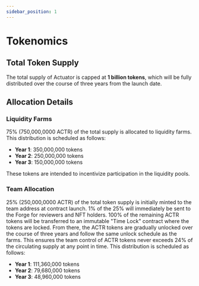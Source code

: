 ```yaml
---
sidebar_position: 1
---
```


# Tokenomics

## Total Token Supply

The total supply of Actuator is capped at **1 billion tokens**, which will be fully distributed over the course of three years from the launch date.

## Allocation Details

### Liquidity Farms

75% (750,000,0000 ACTR) of the total supply is allocated to liquidity farms. This distribution is scheduled as follows:

- **Year 1**: 350,000,000 tokens
- **Year 2**: 250,000,000 tokens
- **Year 3**: 150,000,000 tokens

These tokens are intended to incentivize participation in the liquidity pools.

### Team Allocation

25% (250,000,0000 ACTR) of the total token supply is initially minted to the team address at contract launch. 1% of the 25% will immediately be sent to the Forge for reviewers and NFT holders. 100% of the remaining ACTR tokens will be transferred to an immutable "Time Lock" contract where the tokens are locked. From there, the ACTR tokens are gradually unlocked over the course of three years and follow the same unlock schedule as the farms. This ensures the team control of ACTR tokens never exceeds 24% of the circulating supply at any point in time. This distribution is scheduled as follows:

- **Year 1**: 111,360,000 tokens
- **Year 2**: 79,680,000 tokens
- **Year 3**: 48,960,000 tokens

